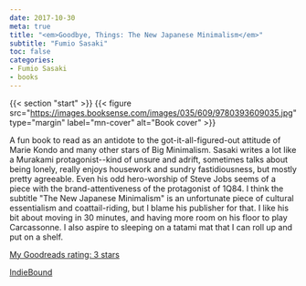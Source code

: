 ```yaml
---
date: 2017-10-30
meta: true
title: "<em>Goodbye, Things: The New Japanese Minimalism</em>"
subtitle: "Fumio Sasaki"
toc: false
categories:
- Fumio Sasaki
- books
---
```


{{< section "start" >}}
{{< figure src="https://images.booksense.com/images/035/609/9780393609035.jpg" type="margin" label="mn-cover" alt="Book cover" >}}

A fun book to read as an antidote to the got-it-all-figured-out attitude of Marie Kondo and many other stars of Big Minimalism. Sasaki writes a lot like a Murakami protagonist--kind of unsure and adrift, sometimes talks about being lonely, really enjoys housework and sundry fastidiousness, but mostly pretty agreeable. Even his odd hero-worship of Steve Jobs seems of a piece with the brand-attentiveness of the protagonist of 1Q84. I think the subtitle "The New Japanese Minimalism" is an unfortunate piece of cultural essentialism and coattail-riding, but I blame his publisher for that. I like his bit about moving in 30 minutes, and having more room on his floor to play Carcassonne. I also aspire to sleeping on a tatami mat that I can roll up and put on a shelf. 

[My Goodreads rating: 3 stars](https://www.goodreads.com/review/show/2147067561)  

[IndieBound](https://www.indiebound.org/book/9780393609035)

